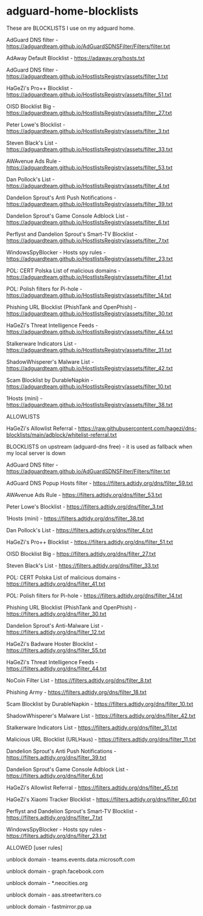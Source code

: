 # adguard-home-blocklists

These are BLOCKLISTS I use on my adguard home.

AdGuard DNS filter - https://adguardteam.github.io/AdGuardSDNSFilter/Filters/filter.txt

AdAway Default Blocklist - https://adaway.org/hosts.txt

AdGuard DNS filter - https://adguardteam.github.io/HostlistsRegistry/assets/filter_1.txt

HaGeZi's Pro++ Blocklist - https://adguardteam.github.io/HostlistsRegistry/assets/filter_51.txt

OISD Blocklist Big - https://adguardteam.github.io/HostlistsRegistry/assets/filter_27.txt

Peter Lowe's Blocklist - https://adguardteam.github.io/HostlistsRegistry/assets/filter_3.txt

Steven Black's List - https://adguardteam.github.io/HostlistsRegistry/assets/filter_33.txt

AWAvenue Ads Rule - https://adguardteam.github.io/HostlistsRegistry/assets/filter_53.txt

Dan Pollock's List - https://adguardteam.github.io/HostlistsRegistry/assets/filter_4.txt

Dandelion Sprout's Anti Push Notifications - https://adguardteam.github.io/HostlistsRegistry/assets/filter_39.txt

Dandelion Sprout's Game Console Adblock List - https://adguardteam.github.io/HostlistsRegistry/assets/filter_6.txt

Perflyst and Dandelion Sprout's Smart-TV Blocklist - https://adguardteam.github.io/HostlistsRegistry/assets/filter_7.txt

WindowsSpyBlocker - Hosts spy rules - https://adguardteam.github.io/HostlistsRegistry/assets/filter_23.txt

POL: CERT Polska List of malicious domains - https://adguardteam.github.io/HostlistsRegistry/assets/filter_41.txt

POL: Polish filters for Pi-hole - https://adguardteam.github.io/HostlistsRegistry/assets/filter_14.txt

Phishing URL Blocklist (PhishTank and OpenPhish) - https://adguardteam.github.io/HostlistsRegistry/assets/filter_30.txt

HaGeZi's Threat Intelligence Feeds - https://adguardteam.github.io/HostlistsRegistry/assets/filter_44.txt

Stalkerware Indicators List - https://adguardteam.github.io/HostlistsRegistry/assets/filter_31.txt

ShadowWhisperer's Malware List - https://adguardteam.github.io/HostlistsRegistry/assets/filter_42.txt

Scam Blocklist by DurableNapkin - https://adguardteam.github.io/HostlistsRegistry/assets/filter_10.txt

1Hosts (mini) - https://adguardteam.github.io/HostlistsRegistry/assets/filter_38.txt

ALLOWLISTS

HaGeZi's Allowlist Referral - https://raw.githubusercontent.com/hagezi/dns-blocklists/main/adblock/whitelist-referral.txt

BLOCKLISTS on upstream (adguard-dns free) - it is used as fallback when my local server is down

AdGuard DNS filter - https://adguardteam.github.io/AdGuardSDNSFilter/Filters/filter.txt

AdGuard DNS Popup Hosts filter - https://filters.adtidy.org/dns/filter_59.txt

AWAvenue Ads Rule - https://filters.adtidy.org/dns/filter_53.txt

Peter Lowe's Blocklist - https://filters.adtidy.org/dns/filter_3.txt

1Hosts (mini) - https://filters.adtidy.org/dns/filter_38.txt

Dan Pollock's List - https://filters.adtidy.org/dns/filter_4.txt

HaGeZi's Pro++ Blocklist - https://filters.adtidy.org/dns/filter_51.txt

OISD Blocklist Big - https://filters.adtidy.org/dns/filter_27.txt

Steven Black's List - https://filters.adtidy.org/dns/filter_33.txt

POL: CERT Polska List of malicious domains - https://filters.adtidy.org/dns/filter_41.txt

POL: Polish filters for Pi-hole - https://filters.adtidy.org/dns/filter_14.txt

Phishing URL Blocklist (PhishTank and OpenPhish) - https://filters.adtidy.org/dns/filter_30.txt

Dandelion Sprout's Anti-Malware List - https://filters.adtidy.org/dns/filter_12.txt

HaGeZi's Badware Hoster Blocklist - https://filters.adtidy.org/dns/filter_55.txt

HaGeZi's Threat Intelligence Feeds - https://filters.adtidy.org/dns/filter_44.txt

NoCoin Filter List - https://filters.adtidy.org/dns/filter_8.txt

Phishing Army - https://filters.adtidy.org/dns/filter_18.txt

Scam Blocklist by DurableNapkin - https://filters.adtidy.org/dns/filter_10.txt

ShadowWhisperer's Malware List - https://filters.adtidy.org/dns/filter_42.txt

Stalkerware Indicators List - https://filters.adtidy.org/dns/filter_31.txt

Malicious URL Blocklist (URLHaus) - https://filters.adtidy.org/dns/filter_11.txt

Dandelion Sprout's Anti Push Notifications - https://filters.adtidy.org/dns/filter_39.txt

Dandelion Sprout's Game Console Adblock List - https://filters.adtidy.org/dns/filter_6.txt

HaGeZi's Allowlist Referral - https://filters.adtidy.org/dns/filter_45.txt

HaGeZi's Xiaomi Tracker Blocklist - https://filters.adtidy.org/dns/filter_60.txt

Perflyst and Dandelion Sprout's Smart-TV Blocklist - https://filters.adtidy.org/dns/filter_7.txt 

WindowsSpyBlocker - Hosts spy rules - https://filters.adtidy.org/dns/filter_23.txt

ALLOWED [user rules]

unblock domain - teams.events.data.microsoft.com

unblock domain - graph.facebook.com

unblock domain - *.neocities.org

unblock domain - aas.streetwriters.co

unblock domain - fastmirror.pp.ua
